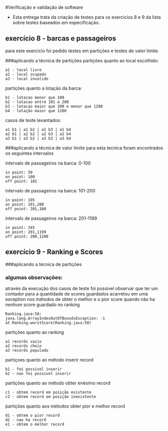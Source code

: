 #Verificação e validação de software
- Esta entrega trata da criação de testes para os exercicios 8 e 9 da lista sobre testes baseados em especificação.

## exercício 8 - barcas e passageiros
para este exercicio foi pedido testes em partições e testes de valor limite.

###aplicando a técnica de partições
partições quanto ao local escolhido:

    a1 - local livre
    a2 - local ocupado
    a3 - local invalido

partições quanto a lotação da barca:

    b1 - lotacao menor que 100 
    b2 - lotacao entre 101 e 200
    b3 - lotacao maior que 200 e menor que 1200
    b4 - lotação maior que 1200

casos de teste levantados:

    a1 b1 | a1 b2 | a1 b3 | a1 b4
    a2 b1 | a2 b2 | a2 b3 | a2 b4
    a3 b1 | a3 b2 | a3 b3 | a3 b4

###aplicando a técnica de valor limite
para esta tecnica foram encontrados os seguintes intervalos

intervalo de passageiros na barca: 0-100

    in point: 50
    on point: 100
    off point: 101

intervalo de passageiros na barca: 101-200

    in point: 105
    on point: 101,200
    off point: 201,100

intervalo de passageiros na barca: 201-1199

    in point: 345
    on point: 201,1199
    off point: 200,1200

## exercício 9 - Ranking e Scores
###aplicando a técnica de partições

### algumas observações:
 através da execução dos casos de teste foi possivel observar que ter um contador para a quantidade de scores guardados acarretou em uma exception nos métodos de obter o melhor e o pior score quando não ha nenhum score guardado no ranking

    Ranking.java:58: 
    java.lang.ArrayIndexOutOfBoundsException: -1
	at Ranking.worstScore(Ranking.java:58)


partições quanto ao ranking

    a1 records vazio
    a2 records cheio
    a3 records populado

partiçoes quanto ao método inserir record

    b1 - foi possivel inserir
    b2 - nao foi possivel inserir

partições quanto ao método obter enésimo record 

    c1 - obtem record em posição existente
    c2 - obtem record em posição inexistente

partições quanto aos métodos obter pior e melhor record

    d1 - obtem o pior record   
    d2 - nao ha record
    e1 - obtem o melhor record